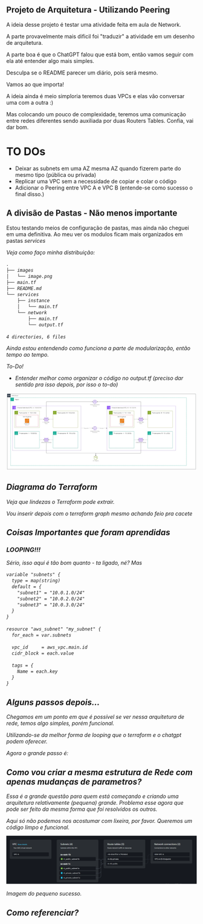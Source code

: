 ## Projeto de Arquitetura - Utilizando Peering 


A ideia desse projeto é testar uma atividade feita em aula de Network. 

A parte provavelmente mais dificil foi "traduzir" a atividade em um desenho de arquitetura. 

A parte boa é que o ChatGPT falou que está bom, então vamos seguir com ela até entender algo mais simples.

Desculpa se o README parecer um diário, pois será mesmo. 


Vamos ao que importa! 

A ideia ainda é meio simploria teremos duas VPCs e elas vão conversar uma com a outra :)

Mas colocando um pouco de complexidade, teremos uma comunicação entre redes diferentes sendo auxiliada por duas Routers Tables. Confia, vai dar bom. 

# TO DOs 

- Deixar as subnets em uma AZ mesma AZ quando fizerem parte do mesmo tipo (pública ou privada)
- Replicar uma VPC sem a necessidade de copiar e colar o código 
- Adicionar o Peering entre VPC A e VPC B (entende-se como sucesso o final disso.)

## A divisão de Pastas - Não menos importante 

Estou testando meios de configuração de pastas, mas ainda não cheguei em uma definitiva. 
Ao meu ver os modulos ficam mais organizados em pastas <i>services<i/>


Veja como faço minha distribuição: 

```shell
.
├── images
│   └── image.png
├── main.tf
├── README.md
└── services
    ├── instance
    │   └── main.tf
    └── network
        ├── main.tf
        └── output.tf

4 directories, 6 files
```

Ainda estou entendendo como funciona a parte de modularização, então tempo ao tempo. 

To-Do! 

- Entender melhor como organizar o código no output.tf (preciso dar sentido pra isso depois, por isso o to-do)

![alt text](./images/image.png)


## Diagrama do Terraform 

Veja que lindezas o Terraform pode extrair. 


Vou inserir depois com o terraform graph mesmo achando feio pra cacete


## Coisas Importantes que foram aprendidas 

### LOOPING!!!

Sério, isso aqui é tão bom quanto - ta ligado, né? Mas 

```hcl
variable "subnets" {
  type = map(string)
  default = {
    "subnet1" = "10.0.1.0/24"
    "subnet2" = "10.0.2.0/24"
    "subnet3" = "10.0.3.0/24"
  }
}

resource "aws_subnet" "my_subnet" {
  for_each = var.subnets

  vpc_id     = aws_vpc.main.id
  cidr_block = each.value

  tags = {
    Name = each.key
  }
}

``` 

## Alguns passos depois... 

Chegamos em um ponto em que é possível se ver nessa arquitetura de rede, temos algo simples, porém funcional. 

Utilizando-se da melhor forma de looping que o terraform e o chatgpt podem oferecer. 

Agora o grande passo é: 

## Como vou criar a mesma estrutura de Rede com apenas mudanças de parametros? 

Essa é a grande questão para quem está começando e criando uma arquitetura relativamente (pequena) grande. Problema esse agora que pode ser feito da mesma forma que foi resolvidos os outros. 

Aqui só não podemos nos acostumar com lixeira, por favor. Queremos um código limpo e funcional. 

![alt text](image.png)

Imagem do pequeno sucesso. 



## Como referenciar?


## 